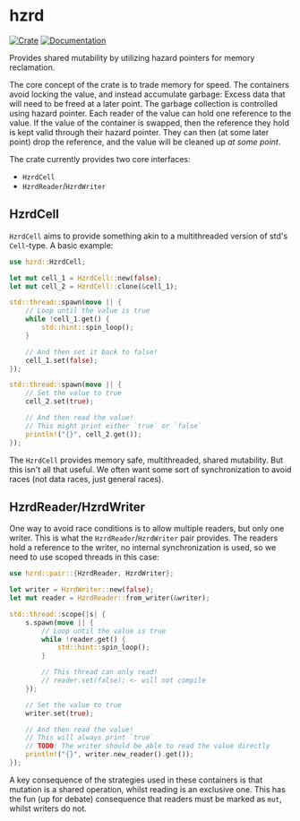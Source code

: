 # hzrd

[![Crate](https://img.shields.io/crates/v/hzrd.svg)](https://crates.io/crates/hzrd)
[![Documentation](https://docs.rs/hzrd/badge.svg)](https://docs.rs/hzrd)

Provides shared mutability by utilizing hazard pointers for memory reclamation.

The core concept of the crate is to trade memory for speed. The containers avoid locking the value, and instead accumulate garbage: Excess data that will need to be freed at a later point. The garbage collection is controlled using hazard pointer. Each reader of the value can hold one reference to the value. If the value of the container is swapped, then the reference they hold is kept valid through their hazard pointer. They can then (at some later point) drop the reference, and the value will be cleaned up _at some point_.

The crate currently provides two core interfaces:

- `HzrdCell`
- `HzrdReader`/`HzrdWriter`

## HzrdCell

`HzrdCell` aims to provide something akin to a multithreaded version of std's `Cell`-type. A basic example:

```rust
use hzrd::HzrdCell;

let mut cell_1 = HzrdCell::new(false);
let mut cell_2 = HzrdCell::clone(&cell_1);

std::thread::spawn(move || {
    // Loop until the value is true
    while !cell_1.get() {
        std::hint::spin_loop();
    }

    // And then set it back to false!
    cell_1.set(false);
});

std::thread::spawn(move || {
    // Set the value to true
    cell_2.set(true);

    // And then read the value!
    // This might print either `true` or `false`
    println!("{}", cell_2.get()); 
});
```

The `HzrdCell` provides memory safe, multithreaded, shared mutability. But this isn't all that useful. We often want some sort of synchronization to avoid races (not data races, just general races).

## HzrdReader/HzrdWriter
One way to avoid race conditions is to allow multiple readers, but only one writer. This is what the `HzrdReader`/`HzrdWriter` pair provides. The readers hold a reference to the writer, no internal synchronization is used, so we need to use scoped threads in this case:

```rust
use hzrd::pair::{HzrdReader, HzrdWriter};

let writer = HzrdWriter::new(false);
let mut reader = HzrdReader::from_writer(&writer);

std::thread::scope(|s| {
    s.spawn(move || {
        // Loop until the value is true
        while !reader.get() {
            std::hint::spin_loop();
        }

        // This thread can only read!
        // reader.set(false); <- will not compile
    });

    // Set the value to true
    writer.set(true);

    // And then read the value!
    // This will always print `true`
    // TODO: The writer should be able to read the value directly
    println!("{}", writer.new_reader().get());
});
```

A key consequence of the strategies used in these containers is that mutation is a shared operation, whilst reading is an exclusive one. This has the fun (up for debate) consequence that readers must be marked as `mut`, whilst writers do not.
